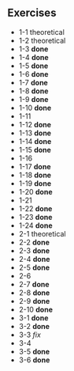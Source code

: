 ## Exercises
* 1-1 theoretical
* 1-2 theoretical
* 1-3 **done**
* 1-4 **done**
* 1-5 **done**
* 1-6 **done**
* 1-7 **done**
* 1-8 **done**
* 1-9 **done**
* 1-10 **done**
* 1-11
* 1-12 **done**
* 1-13 **done**
* 1-14 **done**
* 1-15 **done**
* 1-16
* 1-17 **done**
* 1-18 **done**
* 1-19 **done**
* 1-20 **done**
* 1-21
* 1-22 **done**
* 1-23 **done**
* 1-24 **done**
* 2-1 theoretical
* 2-2 **done**
* 2-3 **done**
* 2-4 **done**
* 2-5 **done**
* 2-6
* 2-7 **done**
* 2-8 **done**
* 2-9 **done**
* 2-10 **done**
* 3-1 **done**
* 3-2 **done**
* 3-3 _fix_
* 3-4
* 3-5 **done**
* 3-6 **done**

